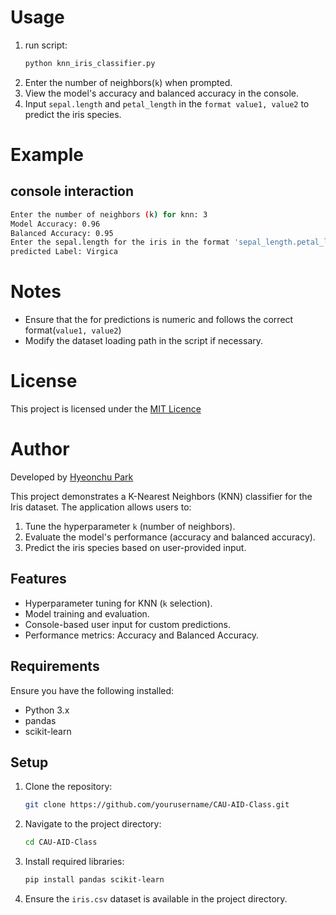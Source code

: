 
# Usage
1. run script:
   ```bash
   python knn_iris_classifier.py
   ```
2. Enter the number of neighbors(`k`) when prompted.
3. View the model's accuracy and balanced accuracy in the console.
4. Input `sepal.length` and `petal_length` in the `format value1, value2` to predict the iris species.

# Example
## console interaction
   ```bash
   Enter the number of neighbors (k) for knn: 3
   Model Accuracy: 0.96
   Balanced Accuracy: 0.95
   Enter the sepal.length for the iris in the format 'sepal_length.petal_length' 5.1,1.8
   predicted Label: Virgica
   ```

# Notes
- Ensure that the for predictions is numeric and follows the correct format(`value1, value2`)
- Modify the dataset loading path in the script if necessary.

# License
This project is licensed under the [MIT Licence](https://github.com/pastebean/CAU-AID-Class/blob/main/README.md)

# Author
Developed by [Hyeonchu Park](piao429@naver.com)






This project demonstrates a K-Nearest Neighbors (KNN) classifier for the Iris dataset. The application allows users to:
1. Tune the hyperparameter `k` (number of neighbors).
2. Evaluate the model's performance (accuracy and balanced accuracy).
3. Predict the iris species based on user-provided input.

## Features
- Hyperparameter tuning for KNN (`k` selection).
- Model training and evaluation.
- Console-based user input for custom predictions.
- Performance metrics: Accuracy and Balanced Accuracy.

## Requirements
Ensure you have the following installed:
- Python 3.x
- pandas
- scikit-learn

## Setup
1. Clone the repository:
   ```bash
   git clone https://github.com/yourusername/CAU-AID-Class.git
   ```
2. Navigate to the project directory:
   ```bash
   cd CAU-AID-Class
   ```
3. Install required libraries:
   ```bash
   pip install pandas scikit-learn
   ```
4. Ensure the `iris.csv` dataset is available in the project directory.

